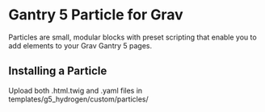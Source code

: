 # Gantry 5 Particle for Grav

Particles are small, modular blocks with preset scripting that enable you to add elements to your Grav Gantry 5 pages.

## Installing a Particle

Upload both .html.twig and .yaml files in templates/g5_hydrogen/custom/particles/
